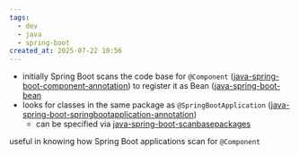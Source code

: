 ```yaml
---
tags:
  - dev
  - java
  - spring-boot
created_at: 2025-07-22 10:56
---
```

- initially Spring Boot scans the code base for `@Component` ([java-spring-boot-component-annotation](dev/java/spring/java-spring-boot-component-annotation.md)) to register it as Bean ([java-spring-boot-bean](java-spring-boot-bean.md)
- looks for classes in the same package as `@SpringBootApplication` ([java-spring-boot-springbootapplication-annotation](java-spring-boot-springbootapplication-annotation.md))
	- can be specified via [java-spring-boot-scanbasepackages](java-spring-boot-scanbasepackages.md)

useful in knowing how Spring Boot applications scan for `@Component`